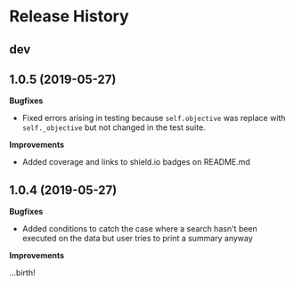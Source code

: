 Release History
===============

dev
---

1.0.5 (2019-05-27)
-------------------

**Bugfixes** 

- Fixed errors arising in testing because `self.objective` was replace with `self._objective` but not changed in the test suite.

**Improvements**
- Added coverage and links to shield.io badges on README.md


1.0.4 (2019-05-27)
-------------------

**Bugfixes** 

- Added conditions to catch the case where a search hasn't been executed on the data but user tries to print a summary
anyway

**Improvements**

...birth!